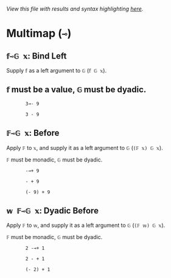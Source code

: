 *View this file with results and syntax highlighting [here](https://mlochbaum.github.io/BQN/help/before_bind.html).*

# Multimap (`⊸`)
    
## `𝕗⊸𝔾 𝕩`: Bind Left
    
Supply `𝕗` as a left argument to `𝔾` (`𝕗 𝔾 𝕩`).
    
## `𝕗` must be a value, `𝔾` must be dyadic.
    
           3⊸- 9

           3 - 9

    
    
## `𝔽⊸𝔾 𝕩`: Before
    
Apply `𝔽` to `𝕩`, and supply it as a left argument to `𝔾` (`(𝔽 𝕩) 𝔾 𝕩`). 
    
`𝔽` must be monadic, `𝔾` must be dyadic.
    
           -⊸+ 9

           - + 9

           (- 9) + 9

    
    
## `𝕨 𝔽⊸𝔾 𝕩`: Dyadic Before
    
Apply `𝔽` to `𝕨`, and supply it as a left argument to `𝔾` (`(𝔽 𝕨) 𝔾 𝕩`).
    
`𝔽` must be monadic, `𝔾` must be dyadic.
    
           2 -⊸+ 1

           2 - + 1

           (- 2) + 1

    
